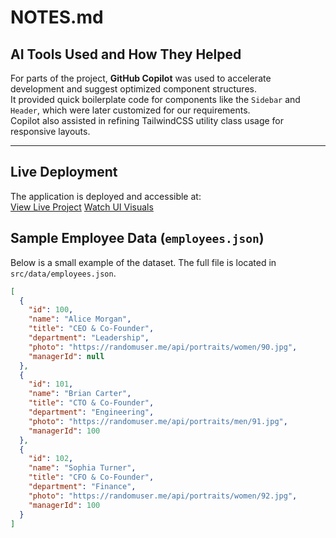 # NOTES.md

## AI Tools Used and How They Helped
For parts of the project, **GitHub Copilot** was used to accelerate development and suggest optimized component structures.  
It provided quick boilerplate code for components like the `Sidebar` and `Header`, which were later customized for our requirements.  
Copilot also assisted in refining TailwindCSS utility class usage for responsive layouts.  

---
## Live Deployment
The application is deployed and accessible at:  
[View Live Project](https://amogh6315.github.io/Employee-Directory/)
[Watch UI Visuals](https://drive.google.com/file/d/1A0D1QHs8Vs8NPPJZMYhVWErNPsAuGJ6L/view?usp=sharing)


## Sample Employee Data (`employees.json`)
Below is a small example of the dataset. The full file is located in `src/data/employees.json`.

```json
[
  {
    "id": 100,
    "name": "Alice Morgan",
    "title": "CEO & Co-Founder",
    "department": "Leadership",
    "photo": "https://randomuser.me/api/portraits/women/90.jpg",
    "managerId": null
  },
  {
    "id": 101,
    "name": "Brian Carter",
    "title": "CTO & Co-Founder",
    "department": "Engineering",
    "photo": "https://randomuser.me/api/portraits/men/91.jpg",
    "managerId": 100
  },
  {
    "id": 102,
    "name": "Sophia Turner",
    "title": "CFO & Co-Founder",
    "department": "Finance",
    "photo": "https://randomuser.me/api/portraits/women/92.jpg",
    "managerId": 100
  }
]





